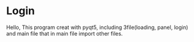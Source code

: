 # Login
 Hello, This program creat with pyqt5, including 3file(loading, panel, login) and main file that in main file import other files.
